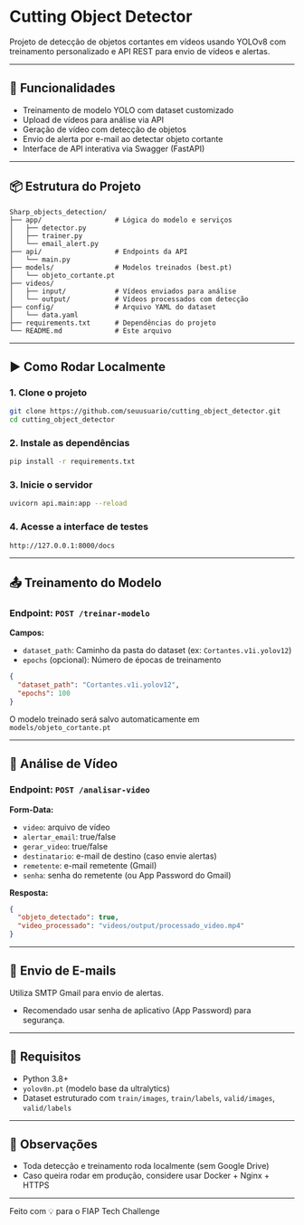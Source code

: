 # Cutting Object Detector

Projeto de detecção de objetos cortantes em vídeos usando YOLOv8 com treinamento personalizado e API REST para envio de vídeos e alertas.

---

## 🧠 Funcionalidades

- Treinamento de modelo YOLO com dataset customizado
- Upload de vídeos para análise via API
- Geração de vídeo com detecção de objetos
- Envio de alerta por e-mail ao detectar objeto cortante
- Interface de API interativa via Swagger (FastAPI)

---

## 📦 Estrutura do Projeto

```
Sharp_objects_detection/
├── app/                  # Lógica do modelo e serviços
│   ├── detector.py
│   ├── trainer.py
│   └── email_alert.py
├── api/                  # Endpoints da API
│   └── main.py
├── models/               # Modelos treinados (best.pt)
│   └── objeto_cortante.pt
├── videos/
│   ├── input/            # Vídeos enviados para análise
│   └── output/           # Vídeos processados com detecção
├── config/               # Arquivo YAML do dataset
│   └── data.yaml
├── requirements.txt      # Dependências do projeto
└── README.md             # Este arquivo
```

---

## ▶️ Como Rodar Localmente

### 1. Clone o projeto
```bash
git clone https://github.com/seuusuario/cutting_object_detector.git
cd cutting_object_detector
```

### 2. Instale as dependências
```bash
pip install -r requirements.txt
```

### 3. Inicie o servidor
```bash
uvicorn api.main:app --reload
```

### 4. Acesse a interface de testes
```
http://127.0.0.1:8000/docs
```

---

## 📤 Treinamento do Modelo

### Endpoint: `POST /treinar-modelo`

**Campos:**
- `dataset_path`: Caminho da pasta do dataset (ex: `Cortantes.v1i.yolov12`)
- `epochs` (opcional): Número de épocas de treinamento

```json
{
  "dataset_path": "Cortantes.v1i.yolov12",
  "epochs": 100
}
```

O modelo treinado será salvo automaticamente em `models/objeto_cortante.pt`

---

## 📼 Análise de Vídeo

### Endpoint: `POST /analisar-video`

**Form-Data:**
- `video`: arquivo de vídeo
- `alertar_email`: true/false
- `gerar_video`: true/false
- `destinatario`: e-mail de destino (caso envie alertas)
- `remetente`: e-mail remetente (Gmail)
- `senha`: senha do remetente (ou App Password do Gmail)

**Resposta:**
```json
{
  "objeto_detectado": true,
  "video_processado": "videos/output/processado_video.mp4"
}
```

---

## 📧 Envio de E-mails
Utiliza SMTP Gmail para envio de alertas.
- Recomendado usar senha de aplicativo (App Password) para segurança.

---

## 🔧 Requisitos
- Python 3.8+
- `yolov8n.pt` (modelo base da ultralytics)
- Dataset estruturado com `train/images`, `train/labels`, `valid/images`, `valid/labels`

---

## 📌 Observações
- Toda detecção e treinamento roda localmente (sem Google Drive)
- Caso queira rodar em produção, considere usar Docker + Nginx + HTTPS

---

Feito com 💡 para o FIAP Tech Challenge

